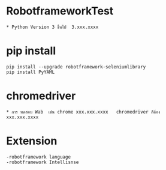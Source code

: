 # RobotframeworkTest
    * Python Version 3 ขึ้นไป  3.xxx.xxxx
# pip install
    pip install --upgrade robotframework-seleniumlibrary
    pip install PyYAML
# chromedriver
    * การ ทดสอบ Wab  เช่น chrome xxx.xxx.xxxx   chromedriver ก็ต้อง  xxx.xxx.xxxx
# Extension
    -robotframework language 
    -robotframework Intellisnse

